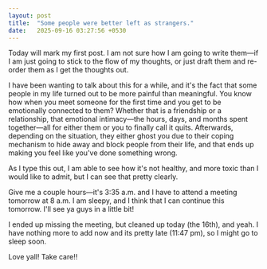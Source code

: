 ```yaml
---
layout: post
title:  "Some people were better left as strangers."
date:   2025-09-16 03:27:56 +0530
---
```


Today will mark my first post. I am not sure how I am going to write them—if I am just going to stick to the flow of my thoughts, or just draft them and re-order them as I get the thoughts out.

I have been wanting to talk about this for a while, and it's the fact that some people in my life turned out to be more painful than meaningful. You know how when you meet someone for the first time and you get to be emotionally connected to them? Whether that is a friendship or a relationship, that emotional intimacy—the hours, days, and months spent together—all for either them or you to finally call it quits. Afterwards, depending on the situation, they either ghost you due to their coping mechanism to hide away and block people from their life, and that ends up making you feel like you've done something wrong.

As I type this out, I am able to see how it's not healthy, and more toxic than I would like to admit, but I can see that pretty clearly.

Give me a couple hours—it's 3:35 a.m. and I have to attend a meeting tomorrow at 8 a.m. I am sleepy, and I think that I can continue this tomorrow. I'll see ya guys in a little bit!

I ended up missing the meeting, but cleaned up today (the 16th), and yeah. I have nothing more to add now and its pretty late (11:47 pm), so I might go to sleep soon.

Love yall! Take care!!
